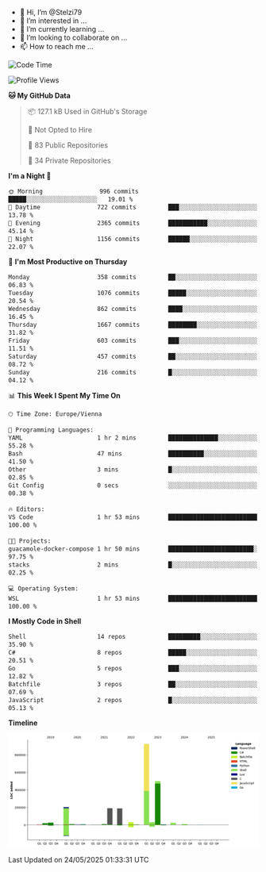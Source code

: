 - 👋 Hi, I’m @Stelzi79
- 👀 I’m interested in ...
- 🌱 I’m currently learning ...
- 💞️ I’m looking to collaborate on ...
- 📫 How to reach me ...

<!--START_SECTION:waka-->
![Code Time](http://img.shields.io/badge/Code%20Time-1%2C140%20hrs%201%20min-blue)

![Profile Views](http://img.shields.io/badge/Profile%20Views-0-blue)

**🐱 My GitHub Data** 

> 📦 127.1 kB Used in GitHub's Storage 
 > 
> 🚫 Not Opted to Hire
 > 
> 📜 83 Public Repositories 
 > 
> 🔑 34 Private Repositories 
 > 
**I'm a Night 🦉** 

```text
🌞 Morning                996 commits         █████░░░░░░░░░░░░░░░░░░░░   19.01 % 
🌆 Daytime                722 commits         ███░░░░░░░░░░░░░░░░░░░░░░   13.78 % 
🌃 Evening                2365 commits        ███████████░░░░░░░░░░░░░░   45.14 % 
🌙 Night                  1156 commits        ██████░░░░░░░░░░░░░░░░░░░   22.07 % 
```
📅 **I'm Most Productive on Thursday** 

```text
Monday                   358 commits         ██░░░░░░░░░░░░░░░░░░░░░░░   06.83 % 
Tuesday                  1076 commits        █████░░░░░░░░░░░░░░░░░░░░   20.54 % 
Wednesday                862 commits         ████░░░░░░░░░░░░░░░░░░░░░   16.45 % 
Thursday                 1667 commits        ████████░░░░░░░░░░░░░░░░░   31.82 % 
Friday                   603 commits         ███░░░░░░░░░░░░░░░░░░░░░░   11.51 % 
Saturday                 457 commits         ██░░░░░░░░░░░░░░░░░░░░░░░   08.72 % 
Sunday                   216 commits         █░░░░░░░░░░░░░░░░░░░░░░░░   04.12 % 
```


📊 **This Week I Spent My Time On** 

```text
🕑︎ Time Zone: Europe/Vienna

💬 Programming Languages: 
YAML                     1 hr 2 mins         ██████████████░░░░░░░░░░░   55.28 % 
Bash                     47 mins             ██████████░░░░░░░░░░░░░░░   41.50 % 
Other                    3 mins              █░░░░░░░░░░░░░░░░░░░░░░░░   02.85 % 
Git Config               0 secs              ░░░░░░░░░░░░░░░░░░░░░░░░░   00.38 % 

🔥 Editors: 
VS Code                  1 hr 53 mins        █████████████████████████   100.00 % 

🐱‍💻 Projects: 
guacamole-docker-compose 1 hr 50 mins        ████████████████████████░   97.75 % 
stacks                   2 mins              █░░░░░░░░░░░░░░░░░░░░░░░░   02.25 % 

💻 Operating System: 
WSL                      1 hr 53 mins        █████████████████████████   100.00 % 
```

**I Mostly Code in Shell** 

```text
Shell                    14 repos            █████████░░░░░░░░░░░░░░░░   35.90 % 
C#                       8 repos             █████░░░░░░░░░░░░░░░░░░░░   20.51 % 
Go                       5 repos             ███░░░░░░░░░░░░░░░░░░░░░░   12.82 % 
Batchfile                3 repos             ██░░░░░░░░░░░░░░░░░░░░░░░   07.69 % 
JavaScript               2 repos             █░░░░░░░░░░░░░░░░░░░░░░░░   05.13 % 
```



**Timeline**

![Lines of Code chart](https://raw.githubusercontent.com/Stelzi79/Stelzi79/main/assets/bar_graph.png)


 Last Updated on 24/05/2025 01:33:31 UTC
<!--END_SECTION:waka-->

<!---
Stelzi79/Stelzi79 is a ✨ special ✨ repository because its `README.md` (this file) appears on your GitHub profile.
You can click the Preview link to take a look at your changes.
--->
